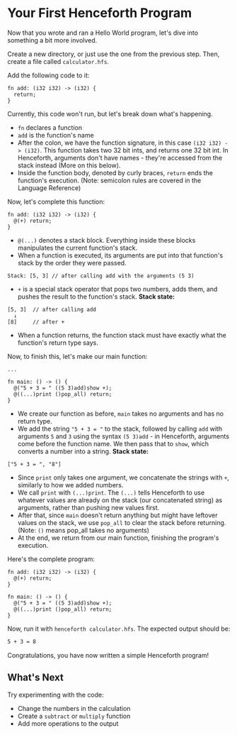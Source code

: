 # Your First Henceforth Program

Now that you wrote and ran a Hello World program, let's dive into something a bit more involved.

Create a new directory, or just use the one from the previous step. Then, create a file called `calculator.hfs`.

Add the following code to it:
```
fn add: (i32 i32) -> (i32) {
  return;
}
```

Currently, this code won't run, but let's break down what's happening.
- `fn` declares a function
- `add` is the function's name
- After the colon, we have the function signature, in this case `(i32 i32) -> (i32)`. This function takes two 32 bit ints, and returns one 32 bit int. In Henceforth, arguments don't have names - they're accessed from the stack instead (More on this below).
- Inside the function body, denoted by curly braces, `return` ends the function's execution. (Note: semicolon rules are covered in the Language Reference)

Now, let's complete this function:
```
fn add: (i32 i32) -> (i32) {
  @(+) return;
}
```
- `@(...)` denotes a stack block. Everything inside these blocks manipulates the current function's stack.
- When a function is executed, its arguments are put into that function's stack by the order they were passed.
```
Stack: [5, 3] // after calling add with the arguments (5 3)
```
- `+` is a special stack operator that pops two numbers, adds them, and pushes the result to the function's stack.
**Stack state:**
```
[5, 3]  // after calling add
  ↓
[8]     // after +
```
- When a function returns, the function stack must have exactly what the function's return type says.

Now, to finish this, let's make our main function:
```
...

fn main: () -> () {
  @("5 + 3 = " ((5 3)add)show +);
  @((...)print ()pop_all) return;
}
```
- We create our function as before, `main` takes no arguments and has no return type.
- We add the string `"5 + 3 = "` to the stack, followed by calling `add` with arguments `5` and `3` using the syntax `(5 3)add` - in Henceforth, arguments come before the function name. We then pass that to `show`, which converts a number into a string.
**Stack state:**
```
["5 + 3 = ", "8"]
```
- Since `print` only takes one argument, we concatenate the strings with `+`, similarly to how we added numbers.
- We call `print` with `(...)print`. The `(...)` tells Henceforth to use whatever values are already on the stack (our concatenated string) as arguments, rather than pushing new values first.
- After that, since `main` doesn't return anything but might have leftover values on the stack, we use `pop_all` to clear the stack before returning. (Note: `()` means pop_all takes no arguments)
- At the end, we return from our main function, finishing the program's execution.

Here's the complete program:
```
fn add: (i32 i32) -> (i32) {
  @(+) return;
}

fn main: () -> () {
  @("5 + 3 = " ((5 3)add)show +);
  @((...)print ()pop_all) return;
}
```

Now, run it with `henceforth calculator.hfs`. The expected output should be:
```bash
5 + 3 = 8
```
Congratulations, you have now written a simple Henceforth program!

## What's Next

Try experimenting with the code:
- Change the numbers in the calculation
- Create a `subtract` or `multiply` function
- Add more operations to the output

